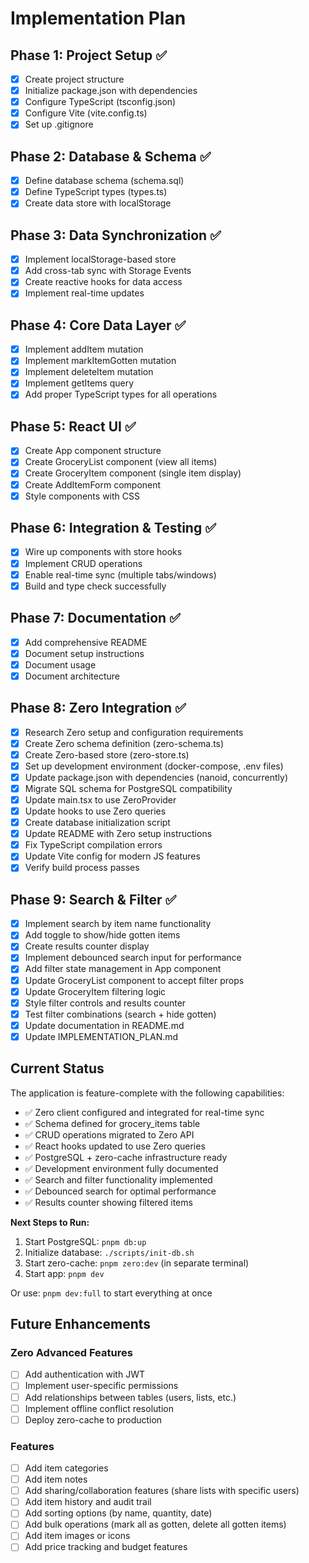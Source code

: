 # Implementation Plan

## Phase 1: Project Setup ✅
- [x] Create project structure
- [x] Initialize package.json with dependencies
- [x] Configure TypeScript (tsconfig.json)
- [x] Configure Vite (vite.config.ts)
- [x] Set up .gitignore

## Phase 2: Database & Schema ✅
- [x] Define database schema (schema.sql)
- [x] Define TypeScript types (types.ts)
- [x] Create data store with localStorage

## Phase 3: Data Synchronization ✅
- [x] Implement localStorage-based store
- [x] Add cross-tab sync with Storage Events
- [x] Create reactive hooks for data access
- [x] Implement real-time updates

## Phase 4: Core Data Layer ✅
- [x] Implement addItem mutation
- [x] Implement markItemGotten mutation
- [x] Implement deleteItem mutation
- [x] Implement getItems query
- [x] Add proper TypeScript types for all operations

## Phase 5: React UI ✅
- [x] Create App component structure
- [x] Create GroceryList component (view all items)
- [x] Create GroceryItem component (single item display)
- [x] Create AddItemForm component
- [x] Style components with CSS

## Phase 6: Integration & Testing ✅
- [x] Wire up components with store hooks
- [x] Implement CRUD operations
- [x] Enable real-time sync (multiple tabs/windows)
- [x] Build and type check successfully

## Phase 7: Documentation ✅
- [x] Add comprehensive README
- [x] Document setup instructions
- [x] Document usage
- [x] Document architecture

## Phase 8: Zero Integration ✅
- [x] Research Zero setup and configuration requirements
- [x] Create Zero schema definition (zero-schema.ts)
- [x] Create Zero-based store (zero-store.ts)
- [x] Set up development environment (docker-compose, .env files)
- [x] Update package.json with dependencies (nanoid, concurrently)
- [x] Migrate SQL schema for PostgreSQL compatibility
- [x] Update main.tsx to use ZeroProvider
- [x] Update hooks to use Zero queries
- [x] Create database initialization script
- [x] Update README with Zero setup instructions
- [x] Fix TypeScript compilation errors
- [x] Update Vite config for modern JS features
- [x] Verify build process passes

## Phase 9: Search & Filter ✅
- [x] Implement search by item name functionality
- [x] Add toggle to show/hide gotten items
- [x] Create results counter display
- [x] Implement debounced search input for performance
- [x] Add filter state management in App component
- [x] Update GroceryList component to accept filter props
- [x] Update GroceryItem filtering logic
- [x] Style filter controls and results counter
- [x] Test filter combinations (search + hide gotten)
- [x] Update documentation in README.md
- [x] Update IMPLEMENTATION_PLAN.md

## Current Status

The application is feature-complete with the following capabilities:
- ✅ Zero client configured and integrated for real-time sync
- ✅ Schema defined for grocery_items table
- ✅ CRUD operations migrated to Zero API
- ✅ React hooks updated to use Zero queries
- ✅ PostgreSQL + zero-cache infrastructure ready
- ✅ Development environment fully documented
- ✅ Search and filter functionality implemented
- ✅ Debounced search for optimal performance
- ✅ Results counter showing filtered items

**Next Steps to Run:**
1. Start PostgreSQL: `pnpm db:up`
2. Initialize database: `./scripts/init-db.sh`
3. Start zero-cache: `pnpm zero:dev` (in separate terminal)
4. Start app: `pnpm dev`

Or use: `pnpm dev:full` to start everything at once

## Future Enhancements

### Zero Advanced Features
- [ ] Add authentication with JWT
- [ ] Implement user-specific permissions
- [ ] Add relationships between tables (users, lists, etc.)
- [ ] Implement offline conflict resolution
- [ ] Deploy zero-cache to production

### Features
- [ ] Add item categories
- [ ] Add item notes
- [ ] Add sharing/collaboration features (share lists with specific users)
- [ ] Add item history and audit trail
- [ ] Add sorting options (by name, quantity, date)
- [ ] Add bulk operations (mark all as gotten, delete all gotten items)
- [ ] Add item images or icons
- [ ] Add price tracking and budget features
